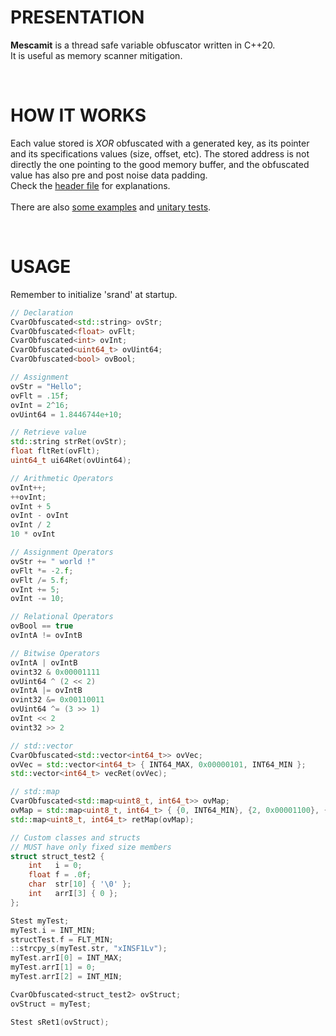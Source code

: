 # PRESENTATION
**Mescamit** is a thread safe variable obfuscator written in C++20.\
It is useful as memory scanner mitigation.

&nbsp;

# HOW IT WORKS
Each value stored is *XOR* obfuscated with a generated key, as its pointer and its specifications values (size, offset, etc). The stored address is not directly the one pointing to the good memory buffer, and the obfuscated value has also pre and post noise data padding.\
Check the [header file](cpp/CvarObfuscated.hpp#L10-L66) for explanations.\
\
There are also [some examples](cpp/CvarObfuscated_unitaryTests.cpp#L553-L668) and [unitary tests](cpp/CvarObfuscated_unitaryTests.cpp#L5-L542).

&nbsp;

# USAGE
Remember to initialize 'srand' at startup.

```cpp
// Declaration
CvarObfuscated<std::string> ovStr;
CvarObfuscated<float> ovFlt;
CvarObfuscated<int> ovInt;
CvarObfuscated<uint64_t> ovUint64;
CvarObfuscated<bool> ovBool;

// Assignment
ovStr = "Hello";
ovFlt = .15f;
ovInt = 2^16;
ovUint64 = 1.8446744e+10;

// Retrieve value
std::string strRet(ovStr);
float fltRet(ovFlt);
uint64_t ui64Ret(ovUint64);

// Arithmetic Operators
ovInt++;
++ovInt;
ovInt + 5
ovInt - ovInt
ovInt / 2
10 * ovInt

// Assignment Operators
ovStr += " world !"
ovFlt *= -2.f;
ovFlt /= 5.f;
ovInt += 5;
ovInt -= 10;

// Relational Operators
ovBool == true
ovIntA != ovIntB

// Bitwise Operators
ovIntA | ovIntB
ovint32 & 0x00001111
ovUint64 ^ (2 << 2)
ovIntA |= ovIntB
ovint32 &= 0x00110011
ovUint64 ^= (3 >> 1)
ovInt << 2
ovint32 >> 2

// std::vector
CvarObfuscated<std::vector<int64_t>> ovVec;
ovVec = std::vector<int64_t> { INT64_MAX, 0x00000101, INT64_MIN };
std::vector<int64_t> vecRet(ovVec);

// std::map
CvarObfuscated<std::map<uint8_t, int64_t>> ovMap;
ovMap = std::map<uint8_t, int64_t> { {0, INT64_MIN}, {2, 0x00001100}, {1, INT64_MAX} };
std::map<uint8_t, int64_t> retMap(ovMap);

// Custom classes and structs
// MUST have only fixed size members
struct struct_test2 {
    int   i = 0;
    float f = .0f;
    char  str[10] { '\0' };
    int   arrI[3] { 0 };
};

Stest myTest;
myTest.i = INT_MIN;
structTest.f = FLT_MIN;
::strcpy_s(myTest.str, "xINSF1Lv");
myTest.arrI[0] = INT_MAX;
myTest.arrI[1] = 0;
myTest.arrI[2] = INT_MIN;

CvarObfuscated<struct_test2> ovStruct;
ovStruct = myTest;

Stest sRet1(ovStruct);

```
